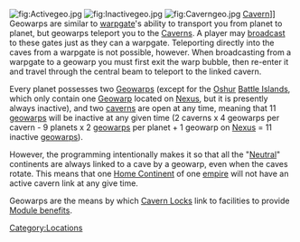 ![](Activegeo.jpg "fig:Activegeo.jpg")
![](Inactivegeo.jpg "fig:Inactivegeo.jpg")
![](Caverngeo.jpg "fig:Caverngeo.jpg") [Cavern](Cavern "wikilink")\]\]
Geowarps are similar to [warpgate](warpgate "wikilink")'s ability to
transport you from planet to planet, but geowarps teleport you to the
[Caverns](Caverns "wikilink"). A player may
[broadcast](broadcast "wikilink") to these gates just as they can a
warpgate. Teleporting directly into the caves from a warpgate is not
possible, however. When broadcasting from a warpgate to a geowarp you
must first exit the warp bubble, then re-enter it and travel through the
central beam to teleport to the linked cavern.

Every planet possesses two [Geowarps](Geowarp "wikilink") (except for
the [Oshur](Oshur "wikilink") [Battle
Islands](Battle_Islands "wikilink"), which only contain one
[Geowarp](Geowarp "wikilink") located on [Nexus](Nexus "wikilink"), but
it is presently always inactive), and two [caverns](caverns "wikilink")
are open at any time, meaning that 11 [geowarps](geowarp "wikilink")
will be inactive at any given time (2 caverns x 4 geowarps per cavern -
9 planets x 2 [geowarps](geowarp "wikilink") per planet + 1 geowarp on
[Nexus](Nexus "wikilink") = 11 inactive [geowarps](geowarp "wikilink")).

However, the programming intentionally makes it so that all the
"[Neutral](Neutral_Continent "wikilink")" continents are always linked
to a cave by a geowarp, even when the caves rotate. This means that one
[Home Continent](Home_Continent "wikilink") of one
[empire](empire "wikilink") will not have an active cavern link at any
give time.

Geowarps are the means by which [Cavern Locks](Cavern_Lock "wikilink")
link to facilities to provide [Module
benefits](Module_benefit "wikilink").

[Category:Locations](Category:Locations "wikilink")